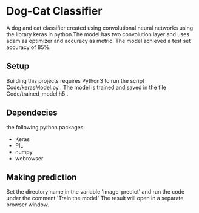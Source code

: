 # Dog-Cat Classifier
A dog and cat classifier created using convolutional neural networks using the library keras in python.The model has two convolution layer and uses adam as optimizer and accuracy as metric. The model achieved a test set accuracy of 85%.

## Setup
Building this projects requires Python3 to run the script Code/kerasModel.py . The model is trained and saved in the file Code/trained_model.h5 .

## Dependecies
 the following python packages:

* Keras
* PIL
* numpy
* webrowser

## Making prediction
Set the directory name in the variable 'image_predict' and run the code under the comment 'Train the model'
The result will open in a separate browser window.
